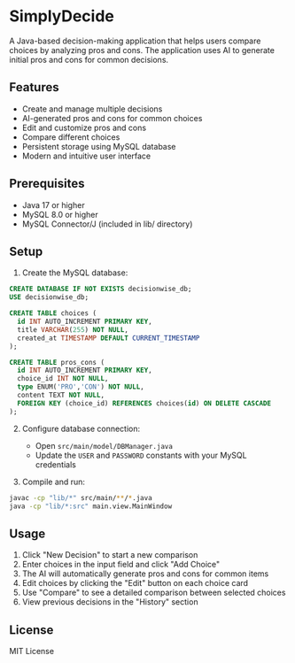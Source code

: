 # SimplyDecide

A Java-based decision-making application that helps users compare choices by analyzing pros and cons. The application uses AI to generate initial pros and cons for common decisions.

## Features

- Create and manage multiple decisions
- AI-generated pros and cons for common choices
- Edit and customize pros and cons
- Compare different choices
- Persistent storage using MySQL database
- Modern and intuitive user interface

## Prerequisites

- Java 17 or higher
- MySQL 8.0 or higher
- MySQL Connector/J (included in lib/ directory)

## Setup

1. Create the MySQL database:
```sql
CREATE DATABASE IF NOT EXISTS decisionwise_db;
USE decisionwise_db;

CREATE TABLE choices (
  id INT AUTO_INCREMENT PRIMARY KEY,
  title VARCHAR(255) NOT NULL,
  created_at TIMESTAMP DEFAULT CURRENT_TIMESTAMP
);

CREATE TABLE pros_cons (
  id INT AUTO_INCREMENT PRIMARY KEY,
  choice_id INT NOT NULL,
  type ENUM('PRO','CON') NOT NULL,
  content TEXT NOT NULL,
  FOREIGN KEY (choice_id) REFERENCES choices(id) ON DELETE CASCADE
);
```

2. Configure database connection:
   - Open `src/main/model/DBManager.java`
   - Update the `USER` and `PASSWORD` constants with your MySQL credentials

3. Compile and run:
```bash
javac -cp "lib/*" src/main/**/*.java
java -cp "lib/*:src" main.view.MainWindow
```

## Usage

1. Click "New Decision" to start a new comparison
2. Enter choices in the input field and click "Add Choice"
3. The AI will automatically generate pros and cons for common items
4. Edit choices by clicking the "Edit" button on each choice card
5. Use "Compare" to see a detailed comparison between selected choices
6. View previous decisions in the "History" section

## License

MIT License 
